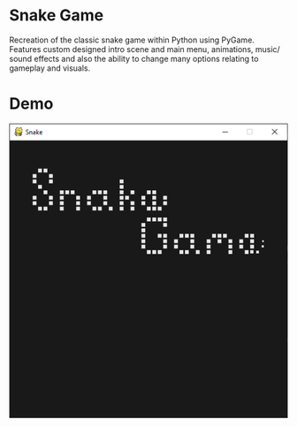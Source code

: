# Snake Game
Recreation of the classic snake game within Python using PyGame. Features custom designed intro scene and main menu, animations, music/ sound effects and also the ability to change many options relating to gameplay and visuals.

# Demo
![Demo](demo/demo.gif)
